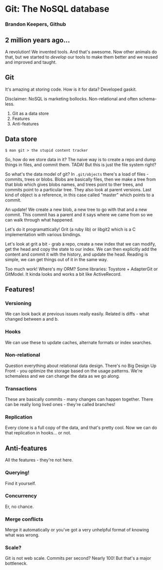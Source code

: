 # Git: The NoSQL database

### Brandon Keepers, Github

## 2 million years ago...

A revolution! We invented tools. And that's awesome. Now other animals do that, but we started to *develop* our tools to make them better and we reused and improved and taught.

## Git

It's amazing at storing code. How is it for data? Developed gaskit.

Disclaimer: NoSQL is marketing bollocks. Non-relational and often schema-less.

1. Git as a data store
2. Features
3. Anti-features

## Data store

`$ man git > the stupid content tracker`

So, how do we store data in it? The naive way is to create a repo and dump things in files, and commit them. TADA! But this is just the file system right?

So what's the data model of git? In `.git/objects` there's a load of files - commits, trees or blobs. Blobs are basically files, then we make a tree from that blob which gives blobs names, and trees point to ther trees, and commits point to a particular tree. They also look at parent versions. Last kind of object is a reference, in this case called "master" which points to a commit.

An update! We create a new blob, a new tree to go with that and a new commit. This commit has a parent and it says where we came from so we can walk through what happened.

Let's do it programattically! Grit (a ruby lib) or libgit2 which is a C implementation with various bindings.

Let's look at grit a bit - grab a repo, create a new index that we can modify, get the head and copy the state to our index. We can then explicitly add the content and commit it with the history, and update the head. Reading is simple, we can get things out of it in the same way.

Too much work! Where's my ORM? Some libraries: Toystore + AdapterGit or GitModel. It kinda looks and works a bit like ActiveRecord.

## Features!

### Versioning

We can look back at previous issues really easily. Related is diffs - what changed between a and b.

### Hooks

We can use these to update caches, alternate formats or index searches.

### Non-relational

Question everything about relational data design. There's no Big Design Up Front - you optimize the storage based on the usage patterns. We're schemaless and we can change the data as we go along.

### Transactions

These are basically commits - many changes can happen together. There can be really long lived ones - they're called branches!

### Replication

Every clone is a full copy of the data, and that's pretty cool. Now we can do that replication in hooks... or not.

## Anti-features

All the features - they're not here.

### Querying!

Find it yourself.

### Concurrency

Er, no chance.

### Merge conflicts

Merge it automatically or you've got a very unhelpful format of knowing what was wrong.

### Scale?

Git is not web scale. Commits per second? Nearly 100! But that's a major bottleneck.
